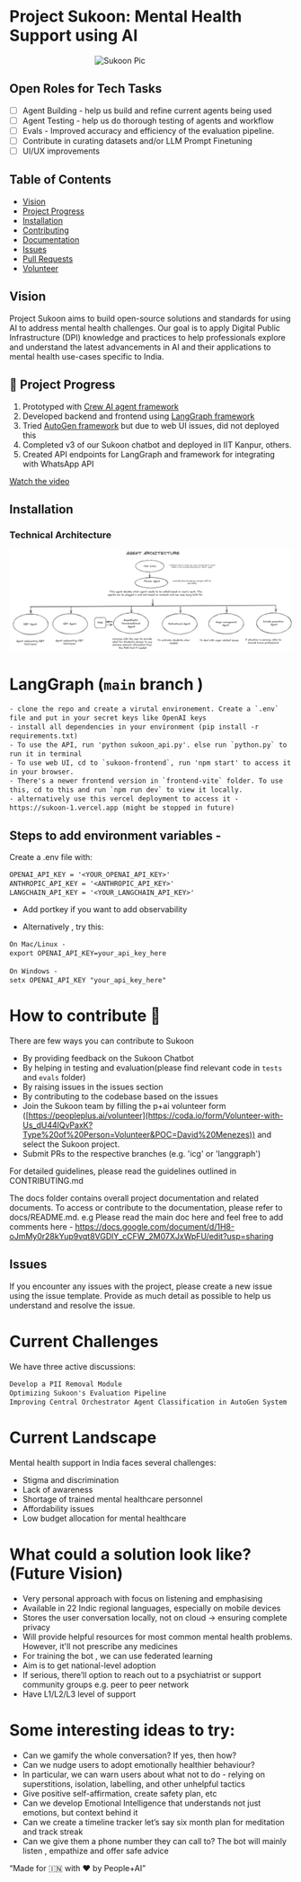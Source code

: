 # Project Sukoon: Mental Health Support using AI
<img src="archive/sukoon_logo.png" alt="Sukoon Pic" width="200" style="display: block; margin: 0 auto;">

## Open Roles for Tech Tasks 

- [ ] Agent Building - help us build and refine current agents being used
- [ ] Agent Testing - help us do thorough testing of agents and workflow
- [ ] Evals - Improved accuracy and efficiency of the evaluation pipeline.
- [ ] Contribute in curating datasets and/or LLM Prompt Finetuning
- [ ] UI/UX improvements 
      
## Table of Contents

- [Vision](#vision)
- [Project Progress](#project-progress)
- [Installation](#installation)
- [Contributing](#contributing)
- [Documentation](#documentation)
- [Issues](#issues)
- [Pull Requests](#pull-requests)
- [Volunteer](#volunteer)

## Vision

Project Sukoon aims to build open-source solutions and standards for using AI to address mental health challenges. Our goal is to apply Digital Public Infrastructure (DPI) knowledge and practices to help professionals explore and understand the latest advancements in AI and their applications to mental health use-cases specific to India.

## 🚀 Project Progress

1. Prototyped with [Crew AI agent framework](https://www.crewai.com/)
2. Developed backend and frontend using [LangGraph framework](https://www.langchain.com/langgraph)
3. Tried [AutoGen framework](https://microsoft.github.io/autogen/docs/tutorial/introduction/) but due to web UI issues, did not deployed this
4. Completed v3 of our Sukoon chatbot and deployed in IIT Kanpur, others.
5. Created API endpoints for LangGraph and framework for integrating with WhatsApp API

[Watch the video](https://drive.google.com/file/d/1zFL8nz0d8aqzHxJhFU0h-ScDdFaSkPeT/view?usp=drive_link)

## Installation

### Technical Architecture
![Technical Architecture](archive/sukoon_tech_arch_1x.png)

# LangGraph (`main` branch )
```
- clone the repo and create a virutal environement. Create a `.env` file and put in your secret keys like OpenAI keys
- install all dependencies in your environment (pip install -r requirements.txt)
- To use the API, run 'python sukoon_api.py'. else run `python.py` to run it in terminal
- To use web UI, cd to `sukoon-frontend`, run 'npm start' to access it in your browser. 
- There's a newer frontend version in `frontend-vite` folder. To use this, cd to this and run `npm run dev` to view it locally.
- alternatively use this vercel deployment to access it - https://sukoon-1.vercel.app (might be stopped in future)
```
## Steps to add environment variables - 
Create a .env file with:
```
OPENAI_API_KEY = '<YOUR_OPENAI_API_KEY>' 
ANTHROPIC_API_KEY = '<ANTHROPIC_API_KEY>'
LANGCHAIN_API_KEY = '<YOUR_LANGCHAIN_API_KEY>'
```
- Add portkey if you want to add observability

- Alternatively , try this:
```
On Mac/Linux -
export OPENAI_API_KEY=your_api_key_here

On Windows -
setx OPENAI_API_KEY "your_api_key_here"
```

# How to contribute 🤝
There are few ways you can contribute to Sukoon

- By providing feedback on the Sukoon Chatbot
- By helping in testing and evaluation(please find relevant code in `tests` and `evals` folder)
- By raising issues in the issues section
- By contributing to the codebase based on the issues
- Join the Sukoon team by filling the p+ai volunteer form ([https://peopleplus.ai/volunteer](https://coda.io/form/Volunteer-with-Us_dU44lQvPaxK?Type%20of%20Person=Volunteer&POC=David%20Menezes)) and select the Sukoon project.
- Submit PRs to the respective branches (e.g. 'icg' or 'langgraph')

For detailed guidelines, please read the guidelines outlined in CONTRIBUTING.md

The docs folder contains overall project documentation and related documents. To access or contribute to the documentation, please refer to docs/README.md.
e.g Please read the main doc here and feel free to add comments here - https://docs.google.com/document/d/1H8-oJmMy0r28kYup9vqt8VGDlY_cCFW_2M07XJxWpFU/edit?usp=sharing 

## Issues

If you encounter any issues with the project, please create a new issue using the issue template. Provide as much detail as possible to help us understand and resolve the issue.

# Current Challenges
We have three active discussions:
```
Develop a PII Removal Module
Optimizing Sukoon's Evaluation Pipeline
Improving Central Orchestrator Agent Classification in AutoGen System
```

# Current Landscape
Mental health support in India faces several challenges:

* Stigma and discrimination
* Lack of awareness
* Shortage of trained mental healthcare personnel
* Affordability issues
* Low budget allocation for mental healthcare

# What could a solution look like? (Future Vision) 
* Very personal approach with focus on listening and emphasising
* Available in 22 Indic regional languages, especially on mobile devices
* Stores the user conversation locally, not on cloud -> ensuring complete privacy
* Will provide helpful resources for most common mental health problems. However, it'll not prescribe any medicines
* For training the bot , we can use federated learning
* Aim is to get national-level adoption
* If serious, there’ll option to reach out to a psychiatrist or support community groups e.g. peer to peer network
* Have L1/L2/L3 level of support 

# Some interesting ideas to try: 
* Can we gamify the whole conversation? If yes, then how? 
* Can we nudge users to adopt emotionally healthier behaviour? 
* In particular, we can warn users about what not to do - relying on superstitions, isolation, labelling, and other unhelpful tactics
* Give positive self-affirmation, create safety plan, etc
* Can we develop Emotional Intelligence that understands not just emotions, but context behind it
* Can we create a timeline tracker let’s say six month plan for meditation and track streak
* Can we give them a phone number they can call to? The bot will mainly listen , empathize and offer safe advice

“Made for 🇮🇳 with ❤️ by People+AI”
